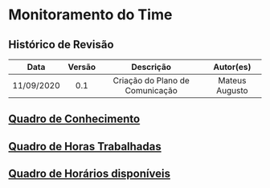 #	Monitoramento do Time

## Histórico de Revisão

|   Data   |  Versão  |        Descrição       |          Autor(es)          |
|:--------:|:--------:|:----------------------:|:---------------------------:|
|11/09/2020|   0.1    | Criação do Plano de Comunicação        |   Mateus Augusto  |

## [Quadro de Conhecimento](https://docs.google.com/spreadsheets/d/1naKOL2mzVEno_S0K5nJ2u1xg8xbrJi4-60qs36_W37g/edit?usp=sharing)

## [Quadro de Horas Trabalhadas](https://docs.google.com/spreadsheets/d/14qqxAKXJcyuNvBR6LzxUd1FWFbq8KgOvI1LXRr4XVdE/edit?usp=sharing)

## [Quadro de Horários disponíveis](https://docs.google.com/spreadsheets/d/1YT4jLGGWyoM--LgBcm6Vq-BSPF0NWb8k6lCc-jtYIKc/edit?usp=sharing)